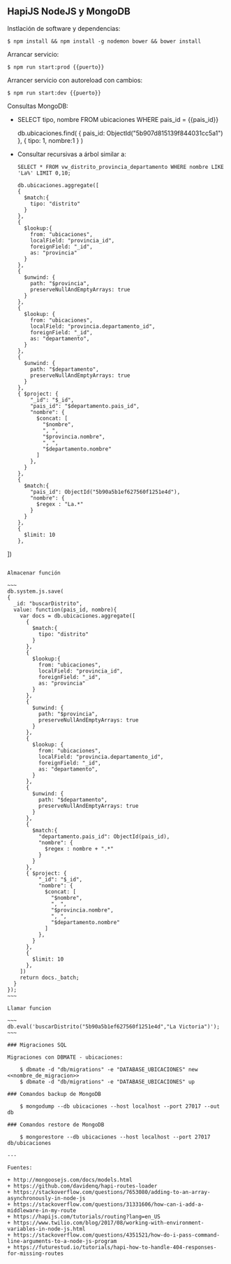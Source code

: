 ## HapiJS NodeJS y MongoDB

Instlación de software y dependencias:

    $ npm install && npm install -g nodemon bower && bower install

Arrancar servicio:

    $ npm run start:prod {{puerto}}

Arrancer servicio con autoreload con cambios:

    $ npm run start:dev {{puerto}}

Consultas MongoDB:

+ SELECT tipo, nombre FROM ubicaciones WHERE pais_id = {{pais_id}}

    db.ubicaciones.find(
      {
        pais_id: ObjectId("5b907d815139f844031cc5a1")
      },
      {
        tipo: 1,
        nombre:1
      }
    )

+ Consultar recursivas a árbol similar a:

  ```
  SELECT * FROM vw_distrito_provincia_departamento WHERE nombre LIKE 'La%' LIMIT 0,10;
  ```

  ```
  db.ubicaciones.aggregate([
  {
    $match:{
      tipo: "distrito"
    }
  },
  {
    $lookup:{
      from: "ubicaciones",
      localField: "provincia_id",
      foreignField: "_id",
      as: "provincia"
    }
  },
  {
    $unwind: {
      path: "$provincia",
      preserveNullAndEmptyArrays: true
    }
  },
  {
    $lookup: {
      from: "ubicaciones",
      localField: "provincia.departamento_id",
      foreignField: "_id",
      as: "departamento",
    }
  },
  {
    $unwind: {
      path: "$departamento",
      preserveNullAndEmptyArrays: true
    }
  },
  { $project: {
      "_id": "$_id",
      "pais_id": "$departamento.pais_id",
      "nombre": {
        $concat: [
          "$nombre",
          ", ",
          "$provincia.nombre",
          ", ",
          "$departamento.nombre"
        ]
      },
    }
  },
  {
    $match:{
      "pais_id": ObjectId("5b90a5b1ef627560f1251e4d"),
      "nombre": {
        $regex : "La.*"
      }
    }
  },
  {
    $limit: 10
  },
])

```

Almacenar función

~~~
db.system.js.save(
{
  _id: "buscarDistrito",
  value: function(pais_id, nombre){
    var docs = db.ubicaciones.aggregate([
      {
        $match:{
          tipo: "distrito"
        }
      },
      {
        $lookup:{
          from: "ubicaciones",
          localField: "provincia_id",
          foreignField: "_id",
          as: "provincia"
        }
      },
      {
        $unwind: {
          path: "$provincia",
          preserveNullAndEmptyArrays: true
        }
      },
      {
        $lookup: {
          from: "ubicaciones",
          localField: "provincia.departamento_id",
          foreignField: "_id",
          as: "departamento",
        }
      },
      {
        $unwind: {
          path: "$departamento",
          preserveNullAndEmptyArrays: true
        }
      },
      {
        $match:{
          "departamento.pais_id": ObjectId(pais_id),
          "nombre": {
            $regex : nombre + ".*"
          }
        }
      },
      { $project: {
          "_id": "$_id",
          "nombre": {
            $concat: [
              "$nombre",
              ", ",
              "$provincia.nombre",
              ", ",
              "$departamento.nombre"
            ]
          },
        }
      },
      {
        $limit: 10
      },
    ])
    return docs._batch;
  }
});
~~~

Llamar funcion

~~~
db.eval('buscarDistrito("5b90a5b1ef627560f1251e4d","La Victoria")');
~~~

### Migraciones SQL

Migraciones con DBMATE - ubicaciones:

    $ dbmate -d "db/migrations" -e "DATABASE_UBICACIONES" new <<nombre_de_migracion>>
    $ dbmate -d "db/migrations" -e "DATABASE_UBICACIONES" up

### Comandos backup de MongoDB

    $ mongodump --db ubicaciones --host localhost --port 27017 --out db

### Comandos restore de MongoDB

    $ mongorestore --db ubicaciones --host localhost --port 27017 db/ubicaciones

---

Fuentes:

+ http://mongoosejs.com/docs/models.html
+ https://github.com/davidenq/hapi-routes-loader
+ https://stackoverflow.com/questions/7653080/adding-to-an-array-asynchronously-in-node-js
+ https://stackoverflow.com/questions/31331606/how-can-i-add-a-middleware-in-my-route
+ https://hapijs.com/tutorials/routing?lang=en_US
+ https://www.twilio.com/blog/2017/08/working-with-environment-variables-in-node-js.html
+ https://stackoverflow.com/questions/4351521/how-do-i-pass-command-line-arguments-to-a-node-js-program
+ https://futurestud.io/tutorials/hapi-how-to-handle-404-responses-for-missing-routes
